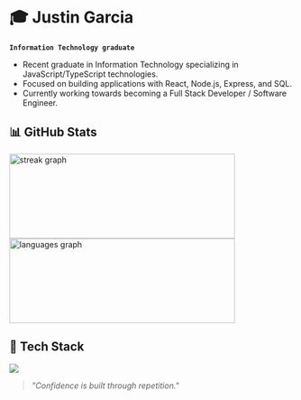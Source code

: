 # 🎓 Justin Garcia  
**`Information Technology graduate`**

- Recent graduate in Information Technology specializing in JavaScript/TypeScript technologies.  
- Focused on building applications with React, Node.js, Express, and SQL.  
- Currently working towards becoming a Full Stack Developer / Software Engineer.


<!--
[![Gmail](https://skillicons.dev/icons?i=gmail)](mailto:yourmail@gmail.com)
[![LinkedIn](https://skillicons.dev/icons?i=linkedin)](https://www.linkedin.com/in/your-link)
-->
## 📊 GitHub Stats  
<p align="left">
   <img src="https://streak-stats.demolab.com?user=faphetS&theme=tokyonight" height="150" width="400" alt="streak graph" />
  <img src="https://github-readme-stats.vercel.app/api/top-langs?username=faphetS&locale=en&hide_title=false&layout=compact&card_width=320&langs_count=5&theme=tokyonight&hide_border=false" height="150" width="400" alt="languages graph" />
</p>

## 🚀 Tech Stack  
<p align="left">
  <img src="https://skillicons.dev/icons?i=react,express,nodejs,mysql,php,javascript,typescript,html,css" />
</p>

> *"Confidence is built through repetition."*
